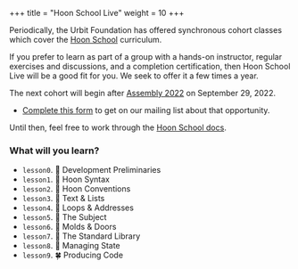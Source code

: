 +++
title = "Hoon School Live"
weight = 10
+++

Periodically, the Urbit Foundation has offered synchronous cohort classes which
cover the [Hoon School](/guides/core/hoon-school) curriculum.

If you prefer to learn as part of a group with a hands-on instructor, regular
exercises and discussions, and a completion certification, then Hoon School Live
will be a good fit for you.  We seek to offer it a few times a year.

The next cohort will begin after [Assembly 2022](https://assembly.urbit.org) on
September 29, 2022.

- [Complete this form](https://forms.gle/V1jKKEqcsayDx6Hi6) to get on our
  mailing list about that opportunity.

Until then, feel free to work through the [Hoon School
docs](/guides/core/hoon-school).


###  What will you learn?

- `lesson0`.  🌱 Development Preliminaries
- `lesson1`.  🌺 Hoon Syntax
- `lesson2`.  🌿 Hoon Conventions
- `lesson3`.  🌵 Text & Lists
- `lesson4`.  🌳 Loops & Addresses
- `lesson5`.  🌻 The Subject
- `lesson6`.  🍁 Molds & Doors
- `lesson7`.  🌹 The Standard Library
- `lesson8`.  🌲 Managing State
- `lesson9`.  🍀 Producing Code
